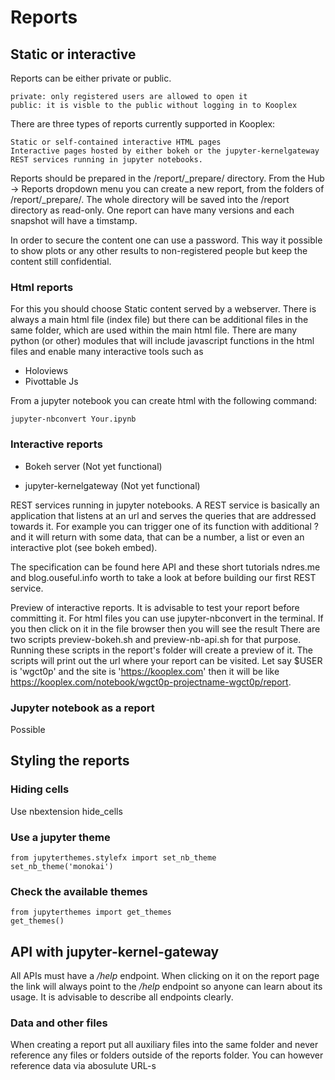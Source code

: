 Reports
=========

## Static or interactive
Reports can be either private or public.

    private: only registered users are allowed to open it
    public: it is visble to the public without logging in to Kooplex

There are three types of reports currently supported in Kooplex:

    Static or self-contained interactive HTML pages
    Interactive pages hosted by either bokeh or the jupyter-kernelgateway
    REST services running in jupyter notebooks.

Reports should be prepared in the /report/_prepare/ directory. From the Hub -> Reports dropdown menu you can create a new report, from the folders of /report/_prepare/. The whole directory will be saved into the /report directory as read-only. One report can have many versions and each snapshot will have a timstamp.

In order to secure the content one can use a password. This way it possible to show plots or any other results to non-registered people but keep the content still confidential.

### Html reports
For this you should choose Static content served by a webserver. There is always a main html file (index file) but there can be additional files in the same folder, which are used within the main html file.
There are many python (or other) modules that will include javascript functions in the html files and enable many interactive tools such as

*    Holoviews
*   Pivottable Js

From a jupyter notebook you can create html with the following command:

```
jupyter-nbconvert Your.ipynb
```

### Interactive reports

*    Bokeh server
    (Not yet functional)

*    jupyter-kernelgateway
    (Not yet functional)

REST services running in jupyter notebooks.
A REST service is basically an application that listens at an url and serves the queries that are addressed towards it. For example you can trigger one of its function with additional ? and it will return with some data, that can be a number, a list or even an interactive plot (see bokeh embed).

The specification can be found here API and these short tutorials ndres.me and blog.ouseful.info worth to take a look at before building our first REST service.

Preview of interactive reports.
It is advisable to test your report before committing it.
For html files you can use jupyter-nbconvert in the terminal. If you then click on it in the file browser then you will see the result There are two scripts preview-bokeh.sh and preview-nb-api.sh for that purpose. Running these scripts in the report's folder will create a preview of it. The scripts will print out the url where your report can be visited.
Let say $USER is 'wgct0p' and the site is 'https://kooplex.com' then it will be like https://kooplex.com/notebook/wgct0p-projectname-wgct0p/report. 


### Jupyter notebook as a report
Possible

## Styling the reports

### Hiding cells
Use nbextension hide_cells

### Use a jupyter theme
```
from jupyterthemes.stylefx import set_nb_theme
set_nb_theme('monokai')
```

### Check the available themes
```
from jupyterthemes import get_themes
get_themes()
```

## API with jupyter-kernel-gateway

All APIs must have a */help* endpoint. When clicking on it on the report page the link will always point to the */help* endpoint so anyone can learn about its usage. It is advisable to describe all endpoints clearly.

### Data and other files
When creating a report put all auxiliary files into the same folder and never reference any files or folders outside of the reports folder. You can however reference data via abosulute URL-s
